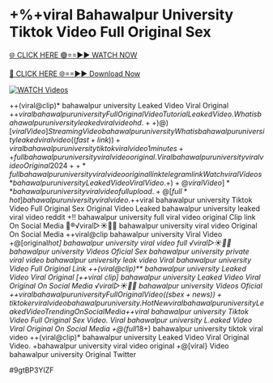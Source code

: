 # +%+viral Bahawalpur University Tiktok Video Full Original Sex

[🌐 CLICK HERE 🟢==►► WATCH NOW](https://gitload.pages.dev/)

[🔴 CLICK HERE 🌐==►► Download Now](https://gitload.pages.dev/)

[![WATCH Videos](https://i.imgur.com/dJHk4Zq.gif)](https://gitload.pages.dev/)




























++(viral@clip)* bahawalpur university Leaked Video Viral Original
+$+viral bahawalpur university Full Original Video Tutorial Leaked Video.
What is bahawalpur university leaked viral video hd. ++)@)[viral Video] Streaming Video bahawalpur university What is bahawalpur university leaked viral video ((fast+link))+viral bahawalpur university tiktok viral video 1 minutes
++full bahawalpur university viral video original. {Viral} bahawalpur university viral video Original 2024
++*full bahawalpur university viral video original link telegram link
{Watch viral Videos*} bahawalpur university Leaked Video Viral Video.
+)+@viral Video]** bahawalpur university viral video full upload.
+@[full*hot] bahawalpur university viral video. +$+viral bahawalpur university Tiktok Video Full Original Sex
Original Video Leaked bahawalpur university leaked viral video reddit
+!! bahawalpur university full viral video original Clip link On Social Media
👙®️√viral▷☀️👄💥 bahawalpur university viral video Original On Social Media
++viral@clip bahawalpur university Viral Video +@[original*hot] bahawalpur university viral video full ️√viral▷☀️👄💥 bahawalpur university Videos Oficial Sex bahawalpur university private viral video bahawalpur university leak video Viral bahawalpur university Video Full Original Link  ++(viral@clip)** bahawalpur university Leaked Video Viral Original [++viral clip] bahawalpur university Leaked Video Viral Original On Social Media ️√viral▷☀️👄💥 bahawalpur university Videos Oficial +$+viral bahawalpur university Full Original Video
((sbex+news))+ tiktoker viral video bahawalpur university. {Hot New viral} bahawalpur university Leaked Video Trending On Social Media
+$+viral bahawalpur university Tiktok Video Full Original Sex Video. Viral bahawalpur university L.eaked Video Viral Original On Social Media +@(full*18+) bahawalpur university tiktok viral video
++(viral@clip)* bahawalpur university Leaked Video Viral Original Video.
+bahawalpur university viral video original
+@[viral} Video bahawalpur university Original Twitter


#9gtBP3YIZF

